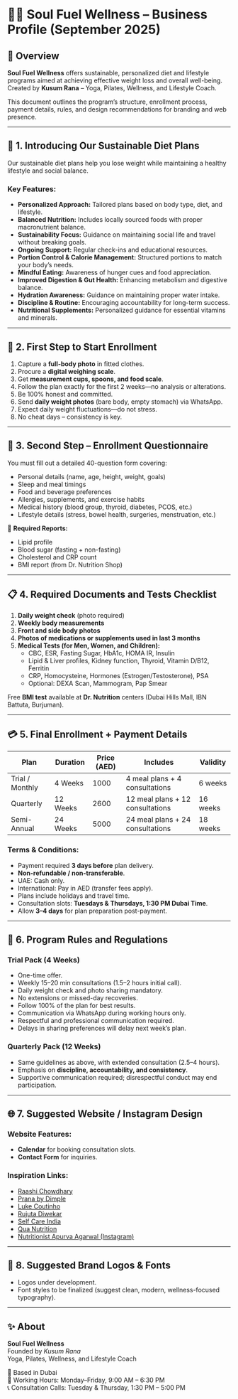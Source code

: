# 🧘‍♀️ Soul Fuel Wellness – Business Profile (September 2025)

## 📖 Overview
**Soul Fuel Wellness** offers sustainable, personalized diet and lifestyle programs aimed at achieving effective weight loss and overall well-being.  
Created by **Kusum Rana** – Yoga, Pilates, Wellness, and Lifestyle Coach.

This document outlines the program’s structure, enrollment process, payment details, rules, and design recommendations for branding and web presence.

---

## 🥗 1. Introducing Our Sustainable Diet Plans
Our sustainable diet plans help you lose weight while maintaining a healthy lifestyle and social balance.

### Key Features:
- **Personalized Approach:** Tailored plans based on body type, diet, and lifestyle.  
- **Balanced Nutrition:** Includes locally sourced foods with proper macronutrient balance.  
- **Sustainability Focus:** Guidance on maintaining social life and travel without breaking goals.  
- **Ongoing Support:** Regular check-ins and educational resources.  
- **Portion Control & Calorie Management:** Structured portions to match your body’s needs.  
- **Mindful Eating:** Awareness of hunger cues and food appreciation.  
- **Improved Digestion & Gut Health:** Enhancing metabolism and digestive balance.  
- **Hydration Awareness:** Guidance on maintaining proper water intake.  
- **Discipline & Routine:** Encouraging accountability for long-term success.  
- **Nutritional Supplements:** Personalized guidance for essential vitamins and minerals.

---

## 📝 2. First Step to Start Enrollment
1. Capture a **full-body photo** in fitted clothes.  
2. Procure a **digital weighing scale**.  
3. Get **measurement cups, spoons, and food scale**.  
4. Follow the plan exactly for the first 2 weeks—no analysis or alterations.  
5. Be 100% honest and committed.  
6. Send **daily weight photos** (bare body, empty stomach) via WhatsApp.  
7. Expect daily weight fluctuations—do not stress.  
8. No cheat days – consistency is key.

---

## 🧾 3. Second Step – Enrollment Questionnaire
You must fill out a detailed 40-question form covering:
- Personal details (name, age, height, weight, goals)
- Sleep and meal timings
- Food and beverage preferences
- Allergies, supplements, and exercise habits
- Medical history (blood group, thyroid, diabetes, PCOS, etc.)
- Lifestyle details (stress, bowel health, surgeries, menstruation, etc.)

📄 **Required Reports:**
- Lipid profile  
- Blood sugar (fasting + non-fasting)  
- Cholesterol and CRP count  
- BMI report (from Dr. Nutrition Shop)

---

## 📋 4. Required Documents and Tests Checklist
1. **Daily weight check** (photo required)  
2. **Weekly body measurements**  
3. **Front and side body photos**  
4. **Photos of medications or supplements used in last 3 months**  
5. **Medical Tests (for Men, Women, and Children):**  
   - CBC, ESR, Fasting Sugar, HbA1c, HOMA IR, Insulin  
   - Lipid & Liver profiles, Kidney function, Thyroid, Vitamin D/B12, Ferritin  
   - CRP, Homocysteine, Hormones (Estrogen/Testosterone), PSA  
   - Optional: DEXA Scan, Mammogram, Pap Smear  

Free **BMI test** available at **Dr. Nutrition** centers (Dubai Hills Mall, IBN Battuta, Burjuman).

---

## 💳 5. Final Enrollment + Payment Details

| Plan | Duration | Price (AED) | Includes | Validity |
|------|-----------|-------------|-----------|-----------|
| Trial / Monthly | 4 Weeks | 1000 | 4 meal plans + 4 consultations | 6 weeks |
| Quarterly | 12 Weeks | 2600 | 12 meal plans + 12 consultations | 16 weeks |
| Semi-Annual | 24 Weeks | 5000 | 24 meal plans + 24 consultations | 18 weeks |

### Terms & Conditions:
- Payment required **3 days before** plan delivery.  
- **Non-refundable / non-transferable**.  
- UAE: Cash only.  
- International: Pay in AED (transfer fees apply).  
- Plans include holidays and travel time.  
- Consultation slots: **Tuesdays & Thursdays, 1:30 PM Dubai Time**.  
- Allow **3–4 days** for plan preparation post-payment.  

---

## 📜 6. Program Rules and Regulations

### Trial Pack (4 Weeks)
- One-time offer.  
- Weekly 15–20 min consultations (1.5–2 hours initial call).  
- Daily weight check and photo sharing mandatory.  
- No extensions or missed-day recoveries.  
- Follow 100% of the plan for best results.  
- Communication via WhatsApp during working hours only.  
- Respectful and professional communication required.  
- Delays in sharing preferences will delay next week’s plan.

### Quarterly Pack (12 Weeks)
- Same guidelines as above, with extended consultation (2.5–4 hours).  
- Emphasis on **discipline, accountability, and consistency**.  
- Supportive communication required; disrespectful conduct may end participation.

---

## 🌐 7. Suggested Website / Instagram Design

### Website Features:
- **Calendar** for booking consultation slots.  
- **Contact Form** for inquiries.  

### Inspiration Links:
- [Raashi Chowdhary](https://www.raashichowdhary.com/)  
- [Prana by Dimple](https://www.pranabydimple.com/)  
- [Luke Coutinho](https://www.lukecoutinho.com/)  
- [Rujuta Diwekar](https://www.rujutadiwekar.com/)  
- [Self Care India](https://www.selfcareindia.com)  
- [Qua Nutrition](https://quanutrition.com/new-year-resolution/)  
- [Nutritionist Apurva Agarwal (Instagram)](https://www.instagram.com/nutritionist_apurvaagarwal_fts)

---

## 🎨 8. Suggested Brand Logos & Fonts
- Logos under development.  
- Font styles to be finalized (suggest clean, modern, wellness-focused typography).

---

## ✨ About
**Soul Fuel Wellness**  
Founded by *Kusum Rana*  
Yoga, Pilates, Wellness, and Lifestyle Coach  

📍 Based in Dubai  
📅 Working Hours: Monday–Friday, 9:00 AM – 6:30 PM  
📞 Consultation Calls: Tuesday & Thursday, 1:30 PM – 5:00 PM  
